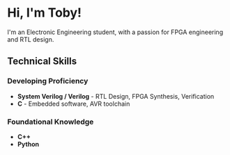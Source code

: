 # Hi, I'm Toby!

I'm an Electronic Engineering student, with a passion for FPGA engineering and RTL design.

## Technical Skills

### Developing Proficiency
- **System Verilog / Verilog** - RTL Design, FPGA Synthesis, Verification
- **C** - Embedded software, AVR toolchain

### Foundational Knowledge  
- **C++**
- **Python**

